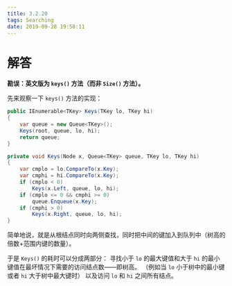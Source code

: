 ```yaml
---
title: 3.2.20
tags: Searching
date: 2019-09-28 19:58:11
---
```


# 解答

**勘误：英文版为 `keys()` 方法（而非 `Size()` 方法）。**

先来观察一下 `keys()` 方法的实现：

```csharp
public IEnumerable<TKey> Keys(TKey lo, TKey hi)
{
    var queue = new Queue<TKey>();
    Keys(root, queue, lo, hi);
    return queue;
}

private void Keys(Node x, Queue<TKey> queue, TKey lo, TKey hi)
{
    var cmplo = lo.CompareTo(x.Key);
    var cmphi = hi.CompareTo(x.Key);
    if (cmplo < 0)
        Keys(x.Left, queue, lo, hi);
    if (cmplo <= 0 && cmphi >= 0)
        queue.Enqueue(x.Key);
    if (cmphi > 0)
        Keys(x.Right, queue, lo, hi);
}
```

简单地说，就是从根结点同时向两侧查找，同时把中间的键加入到队列中（树高的倍数+范围内键的数量）。

于是 `Keys()` 的耗时可以分成两部分：
寻找小于 `lo` 的最大键值和大于 `hi` 的最小键值在最坏情况下需要的访问结点数——即树高。
（例如当 `lo` 小于树中的最小键或者 `hi` 大于树中最大键时）
以及访问 `lo` 和 `hi` 之间所有结点。